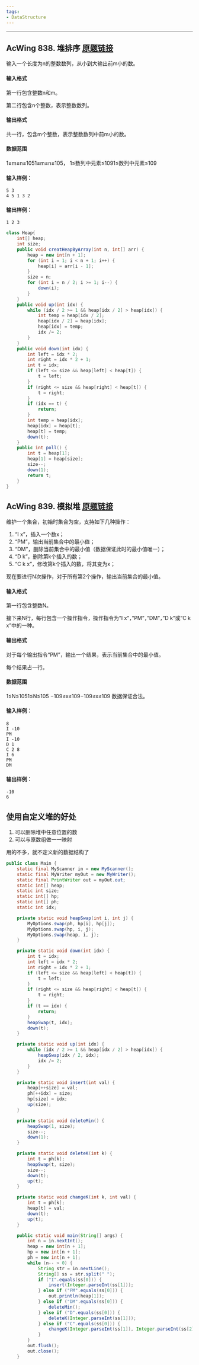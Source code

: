```yaml
---
tags:
- DataStructure
---
```

---

## AcWing 838. 堆排序   [原题链接](https://www.acwing.com/problem/content/840/)

输入一个长度为n的整数数列，从小到大输出前m小的数。

#### 输入格式

第一行包含整数n和m。

第二行包含n个整数，表示整数数列。

#### 输出格式

共一行，包含m个整数，表示整数数列中前m小的数。

#### 数据范围

1≤m≤n≤1051≤m≤n≤105，
1≤数列中元素≤1091≤数列中元素≤109

#### 输入样例：

```
5 3
4 5 1 3 2
```

#### 输出样例：

```
1 2 3
```

```java
class Heap{
    int[] heap;
    int size;
    public void creatHeapByArray(int n, int[] arr) {
        heap = new int[n + 1];
        for (int i = 1; i < n + 1; i++) {
            heap[i] = arr[i - 1];
        }
        size = n;
        for (int i = n / 2; i >= 1; i--) {
            down(i);
        }
    }
    public void up(int idx) {
        while (idx / 2 >= 1 && heap[idx / 2] > heap[idx]) {
            int temp = heap[idx / 2];
            heap[idx / 2] = heap[idx];
            heap[idx] = temp;
            idx /= 2;
        }
    }
    public void down(int idx) {
        int left = idx * 2;
        int right = idx * 2 + 1;
        int t = idx;
        if (left <= size && heap[left] < heap[t]) {
            t = left;
        }
        if (right <= size && heap[right] < heap[t]) {
            t = right;
        }
        if (idx == t) {
            return;
        }
        int temp = heap[idx];
        heap[idx] = heap[t];
        heap[t] = temp;
        down(t);
    }
    public int poll() {
        int t = heap[1];
        heap[1] = heap[size];
        size--;
        down(1);
        return t;
    }
}
```



## AcWing 839. 模拟堆   [原题链接](https://www.acwing.com/problem/content/841/)

维护一个集合，初始时集合为空，支持如下几种操作：

1. “I x”，插入一个数x；
2. “PM”，输出当前集合中的最小值；
3. “DM”，删除当前集合中的最小值（数据保证此时的最小值唯一）；
4. “D k”，删除第k个插入的数；
5. “C k x”，修改第k个插入的数，将其变为x；

现在要进行N次操作，对于所有第2个操作，输出当前集合的最小值。

#### 输入格式

第一行包含整数N。

接下来N行，每行包含一个操作指令，操作指令为”I x”，”PM”，”DM”，”D k”或”C k x”中的一种。

#### 输出格式

对于每个输出指令“PM”，输出一个结果，表示当前集合中的最小值。

每个结果占一行。

#### 数据范围

1≤N≤1051≤N≤105
−109≤x≤109−109≤x≤109
数据保证合法。

#### 输入样例：

```
8
I -10
PM
I -10
D 1
C 2 8
I 6
PM
DM
```

#### 输出样例：

```
-10
6
```

## 使用自定义堆的好处

1. 可以删除堆中任意位置的数
2. 可以与原数组做一一映射

用的不多，就不定义新的数据结构了

```java
public class Main {
    static final MyScanner in = new MyScanner();
    static final MyWriter myOut = new MyWriter();
    static final PrintWriter out = myOut.out;
    static int[] heap;
    static int size;
    static int[] hp;
    static int[] ph;
    static int idx;

    private static void heapSwap(int i, int j) {
        MyOptions.swap(ph, hp[i], hp[j]);
        MyOptions.swap(hp, i, j);
        MyOptions.swap(heap, i, j);
    }

    private static void down(int idx) {
        int t = idx;
        int left = idx * 2;
        int right = idx * 2 + 1;
        if (left <= size && heap[left] < heap[t]) {
            t = left;
        }
        if (right <= size && heap[right] < heap[t]) {
            t = right;
        }
        if (t == idx) {
            return;
        }
        heapSwap(t, idx);
        down(t);
    }

    private static void up(int idx) {
        while (idx / 2 >= 1 && heap[idx / 2] > heap[idx]) {
            heapSwap(idx / 2, idx);
            idx /= 2;
        }
    }

    private static void insert(int val) {
        heap[++size] = val;
        ph[++idx] = size;
        hp[size] = idx;
        up(size);
    }

    private static void deleteMin() {
        heapSwap(1, size);
        size--;
        down(1);
    }

    private static void deleteK(int k) {
        int t = ph[k];
        heapSwap(t, size);
        size--;
        down(t);
        up(t);
    }

    private static void changeK(int k, int val) {
        int t = ph[k];
        heap[t] = val;
        down(t);
        up(t);
    }

    public static void main(String[] args) {
        int n = in.nextInt();
        heap = new int[n + 1];
        hp = new int[n + 1];
        ph = new int[n + 1];
        while (n-- > 0) {
            String str = in.nextLine();
            String[] ss = str.split(" ");
            if ("I".equals(ss[0])) {
                insert(Integer.parseInt(ss[1]));
            } else if ("PM".equals(ss[0])) {
                out.println(heap[1]);
            } else if ("DM".equals(ss[0])) {
                deleteMin();
            } else if ("D".equals(ss[0])) {
                deleteK(Integer.parseInt(ss[1]));
            } else if ("C".equals(ss[0])) {
                changeK(Integer.parseInt(ss[1]), Integer.parseInt(ss[2]));
            }
        }
        out.flush();
        out.close();
    }

```

